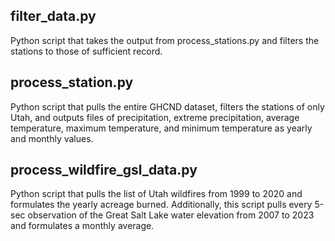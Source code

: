 ## filter_data.py
Python script that takes the output from process_stations.py and filters the stations to those of sufficient record. 

## process_station.py
Python script that pulls the entire GHCND dataset, filters the stations of only Utah, and outputs files of precipitation, extreme precipitation, average temperature, maximum temperature, and minimum temperature as yearly and monthly values. 

## process_wildfire_gsl_data.py
Python script that pulls the list of Utah wildfires from 1999 to 2020 and formulates the yearly acreage burned. Additionally, this script pulls every 5-sec observation of the Great Salt Lake water elevation from 2007 to 2023 and formulates a monthly average.
